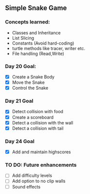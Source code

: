 ## Simple Snake Game

### Concepts learned:
- Classes and Inheritance
- List Slicing
- Constants (Avoid hard-coding)
- turtle methods like tracer, writer etc.
- File handling (Read,Write)

### Day 20 Goal:
- [X] Create a Snake Body
- [X] Move the Snake
- [X] Control the Snake

### Day 21 Goal
- [X] Detect collision with food
- [X] Create a scoreboard
- [X] Detect a collision with the wall
- [X] Detect a collision with tail

### Day 24 Goal
- [X] Add and maintain highscores

### TO DO: Future enhancements
- [ ] Add difficulty levels
- [ ] Add option to no clip walls
- [ ] Sound effects
